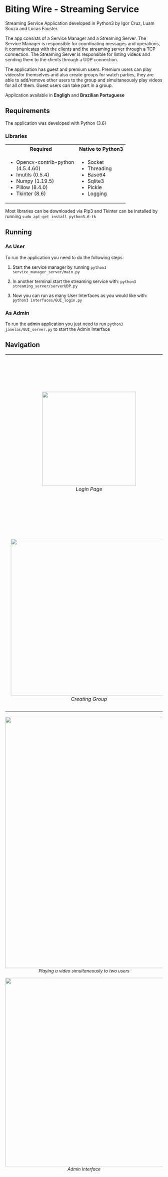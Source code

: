 # Biting Wire - Streaming Service
Streaming Service Application developed in Python3 by Igor Cruz, Luam Souza and Lucas Fauster.

The app consists of a Service Manager and a Streaming Server. The Service Manager is responsible for coordinating messages and operations, it communicates with the clients and the streaming server through a TCP connection. The Streaming Server is responsible for listing videos and sending them to the clients through a UDP connection.

The application has guest and premium users. Premium users can play videosfor themselves and also create groups for watch parties, they are able to add/remove other users to the group and simultaneously play videos for all of them. Guest users can take part in a group.

Application available in **Engligh** and **Brazilian Portuguese**

## Requirements
The application was developed with Python (3.6)

### Libraries
<table>
    <tr>
        <th>Required</th>
        <th>Native to Python3</th>
    </tr>
    <tr>
        <td>
            <ul >
                <li>Opencv-contrib-python<br> (4.5.4.60)</li>
                <li>Imutils (0.5.4)</li>
                <li>Numpy (1.19.5)</li>
                <li>Pillow (8.4.0)</li>
                <li>Tkinter (8.6)</li>
            </ul>
        </td>
        <td>
             <ul>
                <li>Socket</li>
                <li>Threading</li>
                <li>Base64</li>
                <li>Sqlite3</li>
                <li>Pickle</li>
                <li>Logging</li>
            </ul>
        </td>
    </tr> 
</table>

Most libraries can be downloaded via Pip3 and Tkinter can be installed by running ```sudo apt-get install python3.6-tk```
        
## Running
### As User
To run the application you need to do the following steps:
1. Start the service manager by running
``` python3 service_manager_server/main.py ```

2. In another terminal start the streaming service with:
``` python3 streaming_server/serverUDP.py ```

3. Now you can run as many User Interfaces as you would like with: 
``` python3 interfaces/GUI_login.py ```

### As Admin
To run the admin application you just need to run
``` python3 janelas/GUI_server.py ```
to start the Admin Interface

## Navigation
<table>
    <tr>
        <td> 
          <p align="center" style="padding: 10px">
            <img src="https://user-images.githubusercontent.com/50959073/159812515-4452bc23-a36f-4870-bed1-bab4355e6437.png" width="300">
            <br>
            <em>Login Page</em>
          </p> 
        </td>
        <td> 
          <p align="center">
            <img src="https://user-images.githubusercontent.com/50959073/159812696-6a5037c8-728e-4495-a956-9d11d68cb673.png" width="500">
            <br>
            <em>Home Page</em>
          </p> 
        </td>
    </tr>
     <tr>
        <td> 
          <p align="center" style="padding: 10px">
            <img src="https://user-images.githubusercontent.com/50959073/159812851-0bf401f4-bc0e-4990-a506-9da57714257c.png"  width="500">
            <br>
            <em>Creating Group</em>
          </p> 
        </td>
        <td> 
          <p align="center">
            <img src="https://user-images.githubusercontent.com/50959073/160010497-a18103fc-d714-42bb-b067-ae11b8775a8e.png" width="500">
            <br>
            <em>Adding user to group</em>
          </p> 
        </td>
    </tr>
    
</table>

<p align="center">
    <img src="https://user-images.githubusercontent.com/50959073/160010308-0d7eb96c-7def-46de-a86d-a5928afee369.png" width="800">
    <br>
    <em>Playing a video simultaneously to two users</em>
</p> 

<p align="center">
    <img src="https://user-images.githubusercontent.com/50959073/159813592-68efdcd5-70f9-40e8-866e-552b652e6ff1.png" width="600">
    <br>
    <em>Admin Interface</em>
</p> 
